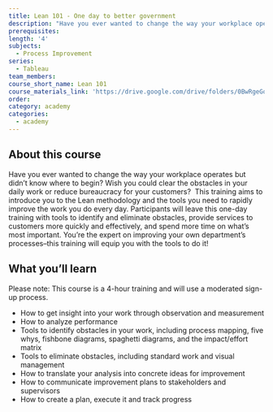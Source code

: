 ```yaml
---
title: Lean 101 - One day to better government
description: "Have you ever wanted to change the way your workplace operates but didn’t know where to begin? Wish you could clear the obstacles in your daily work or reduce bureaucracy for your customers? \_The Twin Peaks team trains and coaches people at all levels to rapidly improve the work they do every day."
prerequisites:
length: '4'
subjects:
  - Process Improvement
series:
  - Tableau
team_members:
course_short_name: Lean 101
course_materials_link: 'https://drive.google.com/drive/folders/0BwRgeGq-b8f9OEh3ZjZTMVV5VXc'
order:
category: academy
categories:
  - academy
---
```



## About this course

Have you ever wanted to change the way your workplace operates but didn’t know where to begin? Wish you could clear the obstacles in your daily work or reduce bureaucracy for your customers? &nbsp;This training aims to introduce you to the Lean methodology and the tools you need to rapidly improve the work you do every day. Participants will leave this one-day training with tools to identify and eliminate obstacles, provide services to customers more quickly and effectively, and spend more time on what’s most important. You’re the expert on improving your own department’s processes–this training will equip you with the tools to do it!

## What you’ll learn

Please note: This course is a 4-hour training and will use a moderated sign-up process.

* How to get insight into your work through observation and measurement
* How to analyze performance
* Tools to identify obstacles in your work, including process mapping, five whys, fishbone diagrams, spaghetti diagrams, and the impact/effort matrix
* Tools to eliminate obstacles, including standard work and visual management
* How to translate your analysis into concrete ideas for improvement
* How to communicate improvement plans to stakeholders and supervisors
* How to create a plan, execute it and track progress